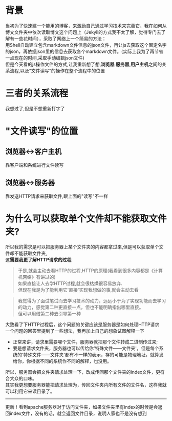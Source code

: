 <!---
当初为了快速建一个能用的博客，来激励自己通过学习技术来完善它，我在如何从博文文件夹中依次读取博文这个问题上（Jekyll的方式我不太了解，觉得专门去了解有一些花时间），采取了网络上一个简易的方法...
--->
# 背景
当初为了快速建一个能用的博客，来激励自己通过学习技术来完善它，我在如何从博文文件夹中依次读取博文这个问题上（Jekyll的方式我不太了解，觉得专门去了解有一些花时间），采取了网络上一个简易的方法：  
用Shell自动建立包含markdown文件信息的json文件，再让js去获取这个固定名字的json，再依据json里的信息去获取各个markdown文件。(实际上我为了再节省一点现在的时间,采取手动编辑json文件)  
但是今天看的js操作文件的方式,让我重新想了想,**浏览器**,**服务器**,**用户主机**之间的关系流程,以及"文件读写"的操作在整个流程中的位置  
# 三者的关系流程  
我想过了,但是不想重新打字了  
# "文件读写"的位置  
## 浏览器<->客户主机
靠客户端和系统进行文件读写
## 浏览器<->服务器
靠发送HTTP请求来获取文件,跟上面的"读写"不一样  

# 为什么可以获取单个文件却不能获取文件夹?
所以我的需求是可以把服务器上某个文件夹的内容都拿过来,但是可以获取单个文件却不能获取文件夹,  
这**需要我更了解HTTP请求的过程**  
> 于是,就会主动去看HTTP的过程,HTTP的原理(我看到很多内容都是《计算机网络》有讲过的)  
如果直接让人去学HTTP过程,就会很枯燥很容易放弃.  
但现在我是为了能利用它'直接'实现我想做的事,就会主动去看

> 我觉得为了面试笔试而去学习技术的动力，远远小于为了实现功能而去学习的动力，感觉第二种更直接一点，但也不能明确指出哪里直接。  
但可以用借第二种去引导第一种

大致看了下HTTP过程后，这个问题的关键应该是服务器是如何处理HTTP请求  
一个问题的回答里提到了一些想法，我再加上自己的想象试图解释一下

* 正常来讲，请求里需要哪个文件，服务器就把那个文件转成二进制传过来;  
* 要是想请求文件夹，服务器也可以传给你'特殊文件——文件夹'，但是每个系统的'特殊文件——文件夹'都有不一样的表示，存的可能是物理地址，就算发给你，你根据不同的系统作不同的解释，也没用。  

所以，服务器会把文件夹请求处理一下，改成传回那个文件夹的index文件，更符合大众的口味。  
其实我更想要服务器能把请求处理为，传回文件夹内所有文件的文件名，这样我就可以利用它来读目录了。

---
更新！看到apache服务器对于访问文件夹，如果文件夹里有index的时候是会返回index文件，没有的话，就会返回文件目录，说明人家也不是没有想到